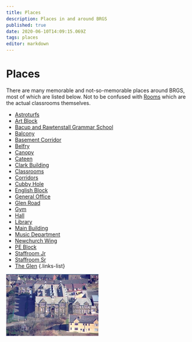 ```yaml
---
title: Places
description: Places in and around BRGS
published: true
date: 2020-06-10T14:09:15.069Z
tags: places
editor: markdown
---
```


# Places

There are many memorable and not-so-memorable places around BRGS, most of which are listed below. 
Not to be confused with [Rooms](/groups/rooms) which are the actual classrooms themselves.

- [Astroturfs](/groups/places/astroturfs)
- [Art Block](/groups/places/art-block)
- [Bacup and Rawtenstall Grammar School](/groups/places/brgs)
- [Balcony](/groups/places/balcony)
- [Basement Corridor](/groups/places/basement-corridor)
- [Belfry](/groups/places/belfry)
- [Canopy](/groups/places/planopy)
- [Cateen](/groups/places/canteen)
- [Clark Building](groups/places/clark-building)
- [Classrooms](groups/places/classrooms)
- [Corridors](/groups/places/corridors)
- [Cubby Hole](/groups/places/cubby-hole)
- [English Block](/groups/places/english-block)
- [General Office](/groups/places/general-office)
- [Glen Road](/groups/places/glen-road)
- [Gym](/groups/places/gym)
- [Hall](/groups/places/hall)
- [Library](/groups/places/library)
- [Main Building](/groups/places/main-building)
- [Music Department](/groups/places/music-department)
- [Newchurch Wing](/groups/places/newchurch-wing)
- [PE Block](/groups/places/pe-block)
- [Staffroom Jr](/groups/places/staffroom-minor)
- [Staffroom Sr](/groups/places/staffroom-major)
- [The Glen](/groups/places/the-glen)
{.links-list}


![screen_shot_2020-06-02_at_12.14.03.png](/screen_shot_2020-06-02_at_12.14.03.png) 